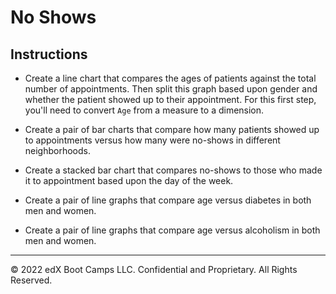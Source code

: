 # No Shows

## Instructions

* Create a line chart that compares the ages of patients against the total number of appointments. Then split this graph based upon gender and whether the patient showed up to their appointment. For this first step, you'll need to convert `Age` from a measure to a dimension.

* Create a pair of bar charts that compare how many patients showed up to appointments versus how many were no-shows in different neighborhoods.

* Create a stacked bar chart that compares no-shows to those who made it to appointment based upon the day of the week.

* Create a pair of line graphs that compare age versus diabetes in both men and women.

* Create a pair of line graphs that compare age versus alcoholism in both men and women.

---

© 2022 edX Boot Camps LLC. Confidential and Proprietary. All Rights Reserved.